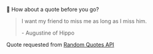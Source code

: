 📣 How about a quote before you go?

> I want my friend to miss me as long as I miss him.
>
> <p>- Augustine of Hippo</p>

Quote requested from [Random Quotes API](https://github.com/lukePeavey/quotable)
